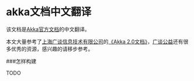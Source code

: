 akka文档中文翻译
===========

该文档是[Akka官方文档](http://akka.io/docs)的中文翻译。

本文大量参考了[上海广谈信息技术有限公司](http://www.gtan.com/)的[《Akka 2.0文档》](http://www.gtan.com/welfare04.html)，[广谈公益](http://www.gtan.com/welfare.html)还有很多优秀的资源，感兴趣的请移步参考。

###怎样构建

TODO